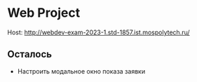 # Web Project
Host: http://webdev-exam-2023-1.std-1857.ist.mospolytech.ru/

## Осталось
 - Настроить модальное окно показа заявки